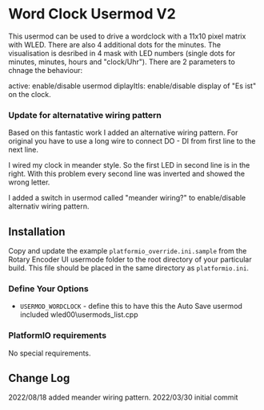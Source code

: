 # Word Clock Usermod V2

This usermod can be used to drive a wordclock with a 11x10 pixel matrix with WLED. There are also 4 additional dots for the minutes. 
The visualisation is desribed in 4 mask with LED numbers (single dots for minutes, minutes, hours and "clock/Uhr").
There are 2 parameters to chnage the behaviour:
 
active: enable/disable usermod
diplayItIs: enable/disable display of "Es ist" on the clock.

### Update for alternatative wiring pattern
Based on this fantastic work I added an alternative wiring pattern.
For original you have to use a long wire to connect DO - DI from first line to the next line.

I wired my clock in meander style. So the first LED in second line is in the right.
With this problem every second line was inverted and showed the wrong letter.

I added a switch in usermod called "meander wiring?" to enable/disable alternativ wiring pattern.


## Installation

Copy and update the example `platformio_override.ini.sample` 
from the Rotary Encoder UI usermode folder to the root directory of your particular build.
This file should be placed in the same directory as `platformio.ini`.

### Define Your Options

* `USERMOD_WORDCLOCK`   - define this to have this the Auto Save usermod included wled00\usermods_list.cpp

### PlatformIO requirements

No special requirements.

## Change Log

2022/08/18 added meander wiring pattern.
2022/03/30 initial commit
